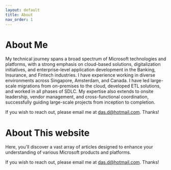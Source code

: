 ```yaml
---
layout: default
title: About
nav_order: 1
---
```


# About Me

<p> 

My technical journey spans a broad spectrum of Microsoft technologies and platforms, with a strong emphasis on cloud-based solutions, digitalization initiatives, and enterprise-level application development in the Banking, Insurance, and Fintech industries. I have experience working in diverse environments across Singapore, Amsterdam, and Canada. I have led large-scale migrations from on-premises to the cloud, developed ETL solutions, and worked in all phases of SDLC. My expertise also extends to onsite leadership, vendor management, and cross-functional coordination, successfully guiding large-scale projects from inception to completion. 

If you wish to reach out, please email me at <a href="mailto:das.d@hotmail.com">das.d@hotmail.com</a>. Thanks!

</p>

# About This website

<p> 

Here, you'll discover a vast array of articles designed to enhance your understanding of various Microsoft products and platforms.

If you wish to reach out, please email me at <a href="mailto:das.d@hotmail.com">das.d@hotmail.com</a>. Thanks!

</p>